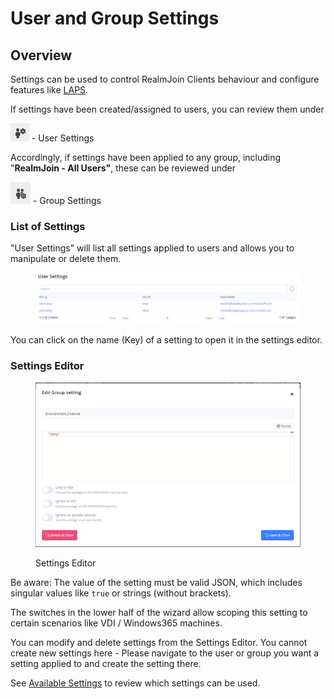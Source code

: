 # User and Group Settings

## Overview

Settings can be used to control RealmJoin Clients behaviour and configure features like [LAPS](../realmjoin-client/local-admin-password-solution-laps/).

If settings have been created/assigned to users, you can review them under&#x20;

![](<../.gitbook/assets/image (7).png>) - User Settings

Accordingly, if settings have been applied to any group, including "**RealmJoin - All Users"**, these can be reviewed under

![](../.gitbook/assets/image.png) - Group Settings

### List of Settings

"User Settings" will list all settings applied to users and allows you to manipulate or delete them.

<figure><img src="../.gitbook/assets/image (6).png" alt=""><figcaption></figcaption></figure>

You can click on the name (Key) of a setting to open it in the settings editor.

### Settings Editor

<figure><img src="../.gitbook/assets/image (8).png" alt=""><figcaption><p>Settings Editor</p></figcaption></figure>

Be aware: The value of the setting must be valid JSON, which includes singular values like `true` or strings (without brackets).

The switches in the lower half of the wizard allow scoping this setting to certain scenarios like VDI / Windows365 machines.

You can modify and delete settings from the Settings Editor. You cannot create new settings here -  Please navigate to the user or group you want a setting applied to and create the setting there.

See [Available Settings](../realmjoin-client/additional-settings.md) to review which settings can be used.
